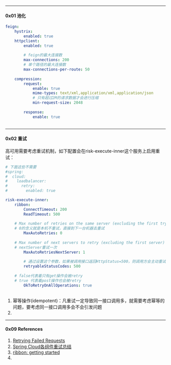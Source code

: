 

----

#### 0x01 池化



```yaml
feign:
	hystrix:
		enabled: true
	httpclient:
		enabled: true
		
		# feign的最大连接数
		max-connections: 200
		# 单个路径的最大连接数
		max-connections-per-route: 50
		
	compression:
		request:
			enable: true
			mime-types: text/xml,application/xml,application/json
			# 只有超过2M的请求数据才会进行压缩
			min-request-size: 2048
			
		response:
			enable: true
		
```





----

#### 0x02 重试

高可用需要考虑重试机制，如下配置会在risk-execute-inner这个服务上启用重试：

```yml
# 下面这些不需要
#spring:
#  cloud:
#    loadbalancer:
#      retry:
#        enabled: true

risk-execute-inner:
	ribbon:
		ConnectTimeout: 200
		ReadTimeout: 500
    
    # Max number of retries on the same server (excluding the first try)
    # 0的含义就是本机不重试，直接到下一台机器去重试
		MaxAutoRetries: 0
    
    # Max number of next servers to retry (excluding the first server)
    # nextServer重试一次
		MaxAutoRetriesNextServer: 1
		
		# 通过设置这个参数，如果被调用接口返回HttpStatus=500，则调用方会主动重试
		retryableStatusCodes: 500
    
    # false代表着只有get操作会被retry
    # true 代表着post操作也会被retry
		OkToRetryOnAllOperations: true
		
```



1. 幂等操作(idempotent)：凡重试一定导致同一接口调用多，就需要考虑幂等的问题，要考虑同一接口调用多会不会引发问题
2. 



----

#### 0x09 References

1. [Retrying Failed Requests](https://cloud.spring.io/spring-cloud-netflix/reference/html/#retrying-failed-requests)
2. [Spring Cloud各组件重试总结](https://www.jianshu.com/p/007987c25e13)
3. [ribbon: getting started](https://github.com/Netflix/ribbon/wiki/Getting-Started#the-properties-file-sample-clientproperties)
4. 